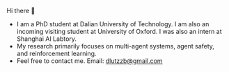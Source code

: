 Hi there 👋
- I am a PhD student at Dalian University of Technology. I am also an incoming visiting student at University of Oxford. I was also an intern at Shanghai AI Labtory.
- My research primarily focuses on multi-agent systems, agent safety, and reinforcement learning.
- Feel free to contact me. Email: dlutzzb@gmail.com
